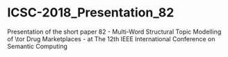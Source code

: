 # ICSC-2018_Presentation_82
Presentation of the short paper 82 - Multi-Word Structural Topic Modelling of \tor Drug Marketplaces - at The 12th IEEE International Conference on Semantic Computing
